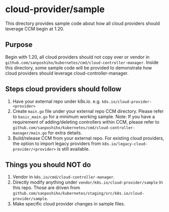 # cloud-provider/sample

This directory provides sample code about how all cloud providers should leverage CCM begin at 1.20.

## Purpose

Begin with 1.20, all cloud providers should not copy over or vendor in `github.com/sanposhiho/kubernetes/cmd/cloud-controller-manager`. Inside this directory, some sample code will be provided to demonstrate how cloud providers should leverage cloud-controller-manager. 

## Steps cloud providers should follow

1. Have your external repo under k8s.io. e.g. `k8s.io/cloud-provider-<provider>`
2. Create `main.go` file under your external repo CCM directory. Please refer to `basic_main.go` for a minimum working sample.
Note: If you have a requirement of adding/deleting controllers within CCM, please refer to `github.com/sanposhiho/kubernetes/cmd/cloud-controller-manager/main.go` for extra details.
3. Build/release CCM from your external repo. For existing cloud providers, the option to import legacy providers from `k8s.io/legacy-cloud-provider/<provider>` is still available.

## Things you should NOT do

 1. Vendor in `k8s.io/cmd/cloud-controller-manager`.
 2. Directly modify anything under `vendor/k8s.io/cloud-provider/sample` in this repo. Those are driven from `github.com/sanposhiho/kubernetes/staging/src/k8s.io/cloud-provider/sample`.
 3. Make specific cloud provider changes in sample files.
